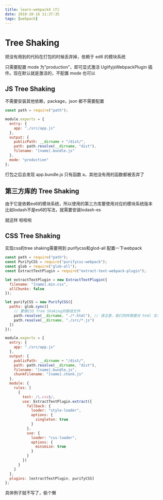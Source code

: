 ```yaml
---
title: learn-webpack4（六）
date: 2018-10-16 11:37:35
tags: [webpack]
---
```


# Tree Shaking

把没有用到的代码在打包的时候丢弃掉，依赖于 ed6 的模块系统

只需要配置 mode 为"production"，即可显式激活 UglifyjsWebpackPlugin 插件。现在默认就是激活的，不配置 mode 也可以

## JS Tree Shaking

不需要安装其他依赖，package，json 都不需要配置

```javascript
const path = require("path");

module.exports = {
  entry: {
    app: "./src/app.js"
  },
  output: {
    publicPath: __dirname + "/dist/",
    path: path.resolve(__dirname, "dist"),
    filename: "[name].bundle.js"
  },
  mode: "production"
};
```

打包之后会发现 app.bundle.js 只有函数 a，其他没有用的函数都被丢弃了

## 第三方库的 Tree Shaking

由于它是依赖es6的模块系统，所以使用的第三方库要使用对应的模块系统版本
比如lodash不是es6的写法，就需要安装lodash-es

就这样 啦啦啦

## CSS Tree Shaking

实现css的tree shaking需要用到 purifycss和glod-all
配置一下webpack

```javascript
const path = require("path");
const PurifyCSS = require("purifycss-webpack");
const glob = require("glob-all");
const ExtractTextPlugin = require("extract-text-webpack-plugin");

let extractTextPlugin = new ExtractTextPlugin({
  filename: "[name].min.css",
  allChunks: false
});

let purifyCSS = new PurifyCSS({
  paths: glob.sync([
    // 要做CSS Tree Shaking的路径文件
    path.resolve(__dirname, "./*.html"), // 请注意，我们同样需要对 html 文件进行 tree shaking
    path.resolve(__dirname, "./src/*.js")
  ])
});

module.exports = {
  entry: {
    app: "./src/app.js"
  },
  output: {
    publicPath: __dirname + "/dist/",
    path: path.resolve(__dirname, "dist"),
    filename: "[name].bundle.js",
    chunkFilename: "[name].chunk.js"
  },
  module: {
    rules: [
      {
        test: /\.css$/,
        use: ExtractTextPlugin.extract({
          fallback: {
            loader: "style-loader",
            options: {
              singleton: true
            }
          },
          use: {
            loader: "css-loader",
            options: {
              minimize: true
            }
          }
        })
      }
    ]
  },
  plugins: [extractTextPlugin, purifyCSS]
};
```
具体例子就不写了，偷个懒